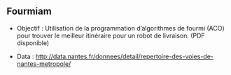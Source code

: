 ## Fourmiam

* Objectif : Utilisation de la programmation d’algorithmes de fourmi (ACO) pour trouver le meilleur itinéraire pour un robot de livraison. (PDF disponible)

* Data : http://data.nantes.fr/donnees/detail/repertoire-des-voies-de-nantes-metropole/

